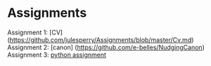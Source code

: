 # Assignments

Assignment 1: [CV] (https://github.com/julesperry/Assignments/blob/master/Cv.md)  
Assignment 2: [canon] (https://github.com/e-belles/NudgingCanon)   
Assignment 3: [python assignment](https://github.com/julesperry/Assignments/blob/master/AssignmentAEA.ipynb)   
 

